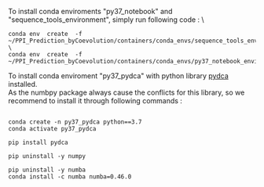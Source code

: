 To install conda enviroments "py37_notebook" and "sequence_tools_environment", simply run following code : \
```
conda env  create  -f ~/PPI_Prediction_byCoevolution/containers/conda_envs/sequence_tools_environment.yml  \
conda env  create  -f ~/PPI_Prediction_byCoevolution/containers/conda_envs/py37_notebook_environment.yml 
```



To install conda enviroment "py37_pydca" with python library [pydca](https://github.com/KIT-MBS/pydca) installed. \
As the numbpy package always cause the conflicts for this library,  so we recommend to install it through following commands : 
```

conda create -n py37_pydca python==3.7
conda activate py37_pydca

pip install pydca

pip uninstall -y numpy 

pip uninstall -y numba
conda install -c numba numba=0.46.0
```
